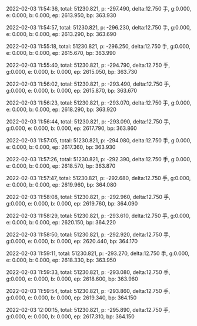 2022-02-03 11:54:36, total: 51230.821, p: -297.490, delta:12.750 手, g:0.000, e: 0.000, b: 0.000, ep: 2613.950, bp: 363.930

2022-02-03 11:54:57, total: 51230.821, p: -296.230, delta:12.750 手, g:0.000, e: 0.000, b: 0.000, ep: 2613.290, bp: 363.690

2022-02-03 11:55:18, total: 51230.821, p: -296.250, delta:12.750 手, g:0.000, e: 0.000, b: 0.000, ep: 2615.670, bp: 363.990

2022-02-03 11:55:40, total: 51230.821, p: -294.790, delta:12.750 手, g:0.000, e: 0.000, b: 0.000, ep: 2615.050, bp: 363.730

2022-02-03 11:56:02, total: 51230.821, p: -293.490, delta:12.750 手, g:0.000, e: 0.000, b: 0.000, ep: 2615.870, bp: 363.670

2022-02-03 11:56:23, total: 51230.821, p: -293.070, delta:12.750 手, g:0.000, e: 0.000, b: 0.000, ep: 2618.290, bp: 363.920

2022-02-03 11:56:44, total: 51230.821, p: -293.090, delta:12.750 手, g:0.000, e: 0.000, b: 0.000, ep: 2617.790, bp: 363.860

2022-02-03 11:57:05, total: 51230.821, p: -294.080, delta:12.750 手, g:0.000, e: 0.000, b: 0.000, ep: 2617.360, bp: 363.930

2022-02-03 11:57:26, total: 51230.821, p: -292.390, delta:12.750 手, g:0.000, e: 0.000, b: 0.000, ep: 2618.570, bp: 363.870

2022-02-03 11:57:47, total: 51230.821, p: -292.680, delta:12.750 手, g:0.000, e: 0.000, b: 0.000, ep: 2619.960, bp: 364.080

2022-02-03 11:58:08, total: 51230.821, p: -292.960, delta:12.750 手, g:0.000, e: 0.000, b: 0.000, ep: 2619.760, bp: 364.090

2022-02-03 11:58:29, total: 51230.821, p: -293.610, delta:12.750 手, g:0.000, e: 0.000, b: 0.000, ep: 2620.150, bp: 364.220

2022-02-03 11:58:50, total: 51230.821, p: -292.920, delta:12.750 手, g:0.000, e: 0.000, b: 0.000, ep: 2620.440, bp: 364.170

2022-02-03 11:59:11, total: 51230.821, p: -293.270, delta:12.750 手, g:0.000, e: 0.000, b: 0.000, ep: 2618.330, bp: 363.950

2022-02-03 11:59:33, total: 51230.821, p: -293.080, delta:12.750 手, g:0.000, e: 0.000, b: 0.000, ep: 2618.600, bp: 363.960

2022-02-03 11:59:54, total: 51230.821, p: -293.860, delta:12.750 手, g:0.000, e: 0.000, b: 0.000, ep: 2619.340, bp: 364.150

2022-02-03 12:00:15, total: 51230.821, p: -295.890, delta:12.750 手, g:0.000, e: 0.000, b: 0.000, ep: 2617.310, bp: 364.150